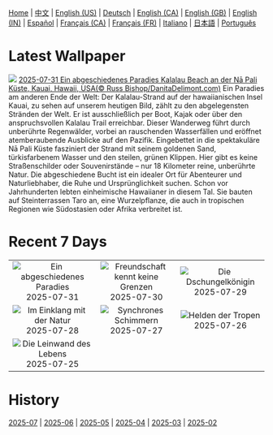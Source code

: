 [Home](../README.md) | [中文](zh-CN.md) | [English (US)](en-US.md) | [Deutsch](de-DE.md) | [English (CA)](en-CA.md) | [English (GB)](en-GB.md) | [English (IN)](en-IN.md) | [Español](es-ES.md) | [Français (CA)](fr-CA.md) | [Français (FR)](fr-FR.md) | [Italiano](it-IT.md) | [日本語](ja-JP.md) | [Português](pt-BR.md)

# Latest Wallpaper
![](https://www.bing.com/th?id=OHR.NaPaliKauai_DE-DE7014828359_UHD.jpg)
[2025-07-31 Ein abgeschiedenes Paradies Kalalau Beach an der Nā Pali Küste, Kauai, Hawaii, USA(© Russ Bishop/DanitaDelimont.com)](https://www.bing.com/th?id=OHR.NaPaliKauai_DE-DE7014828359_UHD.jpg)
Ein Paradies am anderen Ende der Welt: Der Kalalau-Strand auf der hawaiianischen Insel Kauai, zu sehen auf unserem heutigen Bild, zählt zu den abgelegensten Stränden der Welt. Er ist ausschließlich per Boot, Kajak oder über den anspruchsvollen Kalalau Trail erreichbar. Dieser Wanderweg führt durch unberührte Regenwälder, vorbei an rauschenden Wasserfällen und eröffnet atemberaubende Ausblicke auf den Pazifik. Eingebettet in die spektakuläre Nā Pali Küste fasziniert der Strand mit seinem goldenen Sand, türkisfarbenem Wasser und den steilen, grünen Klippen. Hier gibt es keine Straßenschilder oder Souvenirstände – nur 18 Kilometer reine, unberührte Natur. Die abgeschiedene Bucht ist ein idealer Ort für Abenteurer und Naturliebhaber, die Ruhe und Ursprünglichkeit suchen. Schon vor Jahrhunderten lebten einheimische Hawaiianer in diesem Tal. Sie bauten auf Steinterrassen Taro an, eine Wurzelpflanze, die auch in tropischen Regionen wie Südostasien oder Afrika verbreitet ist.

# Recent 7 Days
|  |  |  |
|:---:|:---:|:---:|
| ![](https://www.bing.com/th?id=OHR.NaPaliKauai_DE-DE7014828359_400x240.jpg "Ein abgeschiedenes Paradies") 2025-07-31 | ![](https://www.bing.com/th?id=OHR.SaypeDubai_DE-DE6760709663_400x240.jpg "Freundschaft kennt keine Grenzen") 2025-07-30 | ![](https://www.bing.com/th?id=OHR.TigerDay_DE-DE7296947889_400x240.jpg "Die Dschungelkönigin") 2025-07-29 |
| ![](https://www.bing.com/th?id=OHR.MongoliaYurts_DE-DE5983216675_400x240.jpg "Im Einklang mit der Natur") 2025-07-28 | ![](https://www.bing.com/th?id=OHR.BlackfinBarracuda_DE-DE5710611584_400x240.jpg "Synchrones Schimmern") 2025-07-27 | ![](https://www.bing.com/th?id=OHR.MangroveTwilight_DE-DE5475424156_400x240.jpg "Helden der Tropen") 2025-07-26 |
| ![](https://www.bing.com/th?id=OHR.LasPalmas_DE-DE5219971738_400x240.jpg "Die Leinwand des Lebens") 2025-07-25 |  |  |

# History
[2025-07](../archives/wallpaper/de-DE/w_2025_07.md) | [2025-06](../archives/wallpaper/de-DE/w_2025_06.md) | [2025-05](../archives/wallpaper/de-DE/w_2025_05.md) | [2025-04](../archives/wallpaper/de-DE/w_2025_04.md) | [2025-03](../archives/wallpaper/de-DE/w_2025_03.md) | [2025-02](../archives/wallpaper/de-DE/w_2025_02.md)
